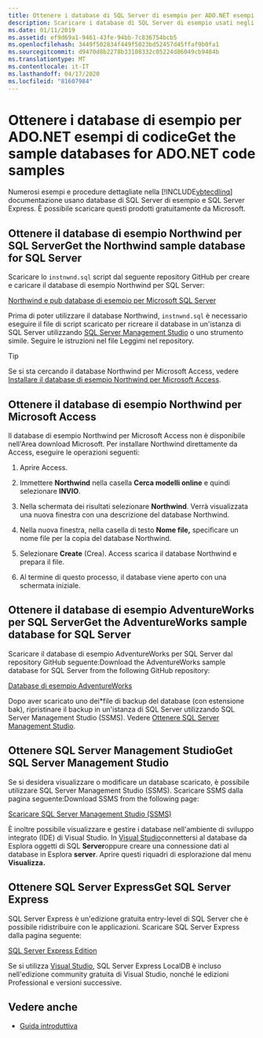 ```yaml
---
title: Ottenere i database di SQL Server di esempio per ADO.NET esempi di codiceGet the sample SQL Server databases for ADO.NET code samples
description: Scaricare i database di SQL Server di esempio usati negli esempi di codice nella documentazione di ADO.NET, nonché SQL Server e gli strumenti di gestioneDownload the sample SQL Server databases used in the code samples in the ADO.NET documentation, as well as SQL Server and management tools
ms.date: 01/11/2019
ms.assetid: ef9d69a1-9461-43fe-94bb-7c836754bcb5
ms.openlocfilehash: 3449f502834f449f5023bd52457d45ffaf9b0fa1
ms.sourcegitcommit: d9470d8b2278b33108332c05224d86049cb9484b
ms.translationtype: MT
ms.contentlocale: it-IT
ms.lasthandoff: 04/17/2020
ms.locfileid: "81607984"
---
```

# <a name="get-the-sample-databases-for-adonet-code-samples"></a>Ottenere i database di esempio per ADO.NET esempi di codiceGet the sample databases for ADO.NET code samples

Numerosi esempi e procedure dettagliate nella [!INCLUDE[vbtecdlinq](../../../../../../includes/vbtecdlinq-md.md)] documentazione usano database di SQL Server di esempio e SQL Server Express. È possibile scaricare questi prodotti gratuitamente da Microsoft.

## <a name="get-the-northwind-sample-database-for-sql-server"></a>Ottenere il database di esempio Northwind per SQL ServerGet the Northwind sample database for SQL Server

Scaricare lo `instnwnd.sql` script dal seguente repository GitHub per creare e caricare il database di esempio Northwind per SQL Server:

[Northwind e pub database di esempio per Microsoft SQL Server](https://github.com/Microsoft/sql-server-samples/tree/master/samples/databases/northwind-pubs)

Prima di poter utilizzare il database Northwind, `instnwnd.sql` è necessario eseguire il file di script scaricato per ricreare il database in un'istanza di SQL Server utilizzando [SQL Server Management Studio](#get_ssms) o uno strumento simile. Seguire le istruzioni nel file Leggimi nel repository.

> [!TIP]
> Se si sta cercando il database Northwind per Microsoft Access, vedere [Installare il database di esempio Northwind per Microsoft Access](#northwind_access).

## <a name="get-the-northwind-sample-database-for-microsoft-access"></a><a name="northwind_access"></a>Ottenere il database di esempio Northwind per Microsoft Access

Il database di esempio Northwind per Microsoft Access non è disponibile nell'Area download Microsoft. Per installare Northwind direttamente da Access, eseguire le operazioni seguenti:

1. Aprire Access.

1. Immettere **Northwind** nella casella **Cerca modelli online** e quindi selezionare **INVIO**.

1. Nella schermata dei risultati selezionare **Northwind**. Verrà visualizzata una nuova finestra con una descrizione del database Northwind.

1. Nella nuova finestra, nella casella di testo **Nome file,** specificare un nome file per la copia del database Northwind.

1. Selezionare **Create** (Crea). Access scarica il database Northwind e prepara il file.

1. Al termine di questo processo, il database viene aperto con una schermata iniziale.

## <a name="get-the-adventureworks-sample-database-for-sql-server"></a>Ottenere il database di esempio AdventureWorks per SQL ServerGet the AdventureWorks sample database for SQL Server

Scaricare il database di esempio AdventureWorks per SQL Server dal repository GitHub seguente:Download the AdventureWorks sample database for SQL Server from the following GitHub repository:

[Database di esempio AdventureWorks](https://github.com/Microsoft/sql-server-samples/releases/tag/adventureworks)

Dopo aver scaricato uno dei\*file di backup del database (con estensione bak), ripristinare il backup in un'istanza di SQL Server utilizzando SQL Server Management Studio (SSMS). Vedere [Ottenere SQL Server Management Studio](#get_ssms).

## <a name="get-sql-server-management-studio"></a><a name="get_ssms"></a>Ottenere SQL Server Management StudioGet SQL Server Management Studio
Se si desidera visualizzare o modificare un database scaricato, è possibile utilizzare SQL Server Management Studio (SSMS). Scaricare SSMS dalla pagina seguente:Download SSMS from the following page:

[Scaricare SQL Server Management Studio (SSMS)](/sql/ssms/download-sql-server-management-studio-ssms)

È inoltre possibile visualizzare e gestire i database nell'ambiente di sviluppo integrato (IDE) di Visual Studio. In [Visual Studio](https://www.visualstudio.com/downloads/?utm_medium=microsoft&utm_source=docs.microsoft.com&utm_campaign=button+cta&utm_content=download+vs2019)connettersi al database da Esplora oggetti di SQL **Server**oppure creare una connessione dati al database in Esplora **server**. Aprire questi riquadri di esplorazione dal menu **Visualizza.**

## <a name="get-sql-server-express"></a><a name="get_sql"></a>Ottenere SQL Server ExpressGet SQL Server Express

SQL Server Express è un'edizione gratuita entry-level di SQL Server che è possibile ridistribuire con le applicazioni. Scaricare SQL Server Express dalla pagina seguente:
  
[SQL Server Express Edition](https://www.microsoft.com/sql-server/sql-server-editions-express)

Se si utilizza [Visual Studio](https://www.visualstudio.com/downloads/?utm_medium=microsoft&utm_source=docs.microsoft.com&utm_campaign=button+cta&utm_content=download+vs2019), SQL Server Express LocalDB è incluso nell'edizione community gratuita di Visual Studio, nonché le edizioni Professional e versioni successive.  

## <a name="see-also"></a>Vedere anche

- [Guida introduttiva](getting-started.md)
